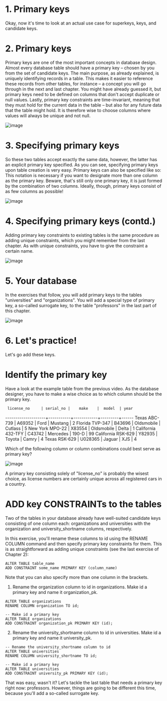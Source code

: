 # 1. Primary keys

Okay, now it's time to look at an actual use case for superkeys, keys, and candidate keys.

# 2. Primary keys

Primary keys are one of the most important concepts in database design. Almost every database table should have a primary key – chosen by you from the set of candidate keys. The main purpose, as already explained, is uniquely identifying records in a table. This makes it easier to reference these records from other tables, for instance – a concept you will go through in the next and last chapter. You might have already guessed it, but primary keys need to be defined on columns that don't accept duplicate or null values. Lastly, primary key constraints are time-invariant, meaning that they must hold for the current data in the table – but also for any future data that the table might hold. It is therefore wise to choose columns where values will always be unique and not null.

![image](https://github.com/artempohribnyi/datacamp/assets/113499718/e5ece8ab-c4c3-4bc5-9a4d-0cb14ac96f4e)

# 3. Specifying primary keys

So these two tables accept exactly the same data, however, the latter has an explicit primary key specified. As you can see, specifying primary keys upon table creation is very easy. Primary keys can also be specified like so: This notation is necessary if you want to designate more than one column as the primary key. Beware, that's still only one primary key, it is just formed by the combination of two columns. Ideally, though, primary keys consist of as few columns as possible!

![image](https://github.com/artempohribnyi/datacamp/assets/113499718/7cc4d003-d728-4498-b291-2bc4e7a946f0)

# 4. Specifying primary keys (contd.)

Adding primary key constraints to existing tables is the same procedure as adding unique constraints, which you might remember from the last chapter. As with unique constraints, you have to give the constraint a certain name.

![image](https://github.com/artempohribnyi/datacamp/assets/113499718/f50ba45b-07d0-48d5-948e-f5527a851d67)

# 5. Your database

In the exercises that follow, you will add primary keys to the tables "universities" and "organizations". You will add a special type of primary key, a so-called surrogate key, to the table "professors" in the last part of this chapter.

![image](https://github.com/artempohribnyi/datacamp/assets/113499718/c9d4bffa-3589-471c-b89e-2515ab1e561f)

# 6. Let's practice!

Let's go add these keys.

# Identify the primary key

Have a look at the example table from the previous video. As the database designer, you have to make a wise choice as to which column should be the primary key.

     license_no     | serial_no |    make    |  model  | year
--------------------+-----------+------------+---------+------
 Texas ABC-739      | A69352    | Ford       | Mustang |    2
 Florida TVP-347    | B43696    | Oldsmobile | Cutlass |    5
 New York MPO-22    | X83554    | Oldsmobile | Delta   |    1
 California 432-TFY | C43742    | Mercedes   | 190-D   |   99
 California RSK-629 | Y82935    | Toyota     | Camry   |    4
 Texas RSK-629      | U028365   | Jaguar     | XJS     |    4

Which of the following column or column combinations could best serve as primary key?

![image](https://github.com/artempohribnyi/datacamp/assets/113499718/e13317bf-426a-4e92-ad62-4d412662b389)

A primary key consisting solely of "license_no" is probably the wisest choice, as license numbers are certainly unique across all registered cars in a country.

# ADD key CONSTRAINTs to the tables

Two of the tables in your database already have well-suited candidate keys consisting of one column each: organizations and universities with the organization and university_shortname columns, respectively.

In this exercise, you'll rename these columns to id using the RENAME COLUMN command and then specify primary key constraints for them. This is as straightforward as adding unique constraints (see the last exercise of Chapter 2):
```
ALTER TABLE table_name
ADD CONSTRAINT some_name PRIMARY KEY (column_name)
```
Note that you can also specify more than one column in the brackets.

1. Rename the organization column to id in organizations.
Make id a primary key and name it organization_pk.

```
ALTER TABLE organizations
RENAME COLUMN organization TO id;

-- Make id a primary key
ALTER TABLE organizations
ADD CONSTRAINT organization_pk PRIMARY KEY (id);
```

2. Rename the university_shortname column to id in universities.
Make id a primary key and name it university_pk.

```
-- Rename the university_shortname column to id
ALTER TABLE universities
RENAME COLUMN university_shortname TO id;

-- Make id a primary key
ALTER TABLE universities
ADD CONSTRAINT university_pk PRIMARY KEY (id);
```

That was easy, wasn't it? Let's tackle the last table that needs a primary key right now: professors. However, things are going to be different this time, because you'll add a so-called surrogate key.

